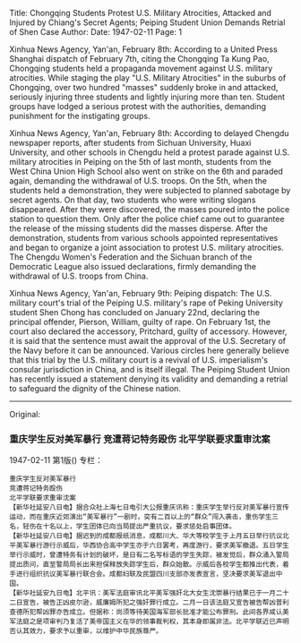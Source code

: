 Title: Chongqing Students Protest U.S. Military Atrocities, Attacked and Injured by Chiang's Secret Agents; Peiping Student Union Demands Retrial of Shen Case
Author:
Date: 1947-02-11
Page: 1

Xinhua News Agency, Yan'an, February 8th: According to a United Press Shanghai dispatch of February 7th, citing the Chongqing Ta Kung Pao, Chongqing students held a propaganda movement against U.S. military atrocities. While staging the play "U.S. Military Atrocities" in the suburbs of Chongqing, over two hundred "masses" suddenly broke in and attacked, seriously injuring three students and lightly injuring more than ten. Student groups have lodged a serious protest with the authorities, demanding punishment for the instigating groups.

Xinhua News Agency, Yan'an, February 8th: According to delayed Chengdu newspaper reports, after students from Sichuan University, Huaxi University, and other schools in Chengdu held a protest parade against U.S. military atrocities in Peiping on the 5th of last month, students from the West China Union High School also went on strike on the 6th and paraded again, demanding the withdrawal of U.S. troops. On the 5th, when the students held a demonstration, they were subjected to planned sabotage by secret agents. On that day, two students who were writing slogans disappeared. After they were discovered, the masses poured into the police station to question them. Only after the police chief came out to guarantee the release of the missing students did the masses disperse. After the demonstration, students from various schools appointed representatives and began to organize a joint association to protest U.S. military atrocities. The Chengdu Women's Federation and the Sichuan branch of the Democratic League also issued declarations, firmly demanding the withdrawal of U.S. troops from China.

Xinhua News Agency, Yan'an, February 9th: Peiping dispatch: The U.S. military court's trial of the Peiping U.S. military's rape of Peking University student Shen Chong has concluded on January 22nd, declaring the principal offender, Pierson, William, guilty of rape. On February 1st, the court also declared the accessory, Pritchard, guilty of accessory. However, it is said that the sentence must await the approval of the U.S. Secretary of the Navy before it can be announced. Various circles here generally believe that this trial by the U.S. military court is a revival of U.S. imperialism's consular jurisdiction in China, and is itself illegal. The Peiping Student Union has recently issued a statement denying its validity and demanding a retrial to safeguard the dignity of the Chinese nation.



<hr /> 

Original: 


### 重庆学生反对美军暴行  竞遭蒋记特务殴伤  北平学联要求重审沈案

1947-02-11
第1版()
专栏：

    重庆学生反对美军暴行
    竞遭蒋记特务殴伤
    北平学联要求重审沈案
    【新华社延安八日电】据合众社上海七日电引大公报重庆讯称：重庆学生举行反对美军暴行宣传运动，而在重庆近郊演出“美军暴行”一剧时，突有二百以上的“群众”闯入袭击，重伤学生三名，轻伤在十名以上，学生团体已向当局提出严重抗议，要求惩处启事团体。
    【新华社延安八日电】据迟到的成都报纸消息，成都川大、华大等校学生于上月五日举行抗议北平美军暴行游行示威后，华西协合高中学生亦于六日罢考，再度游行，要求美军撤退。五日学生举行示威时，曾遭特务有计划的破坏，是日有二名写标语的学生失踪，被发觉后，群众涌入警局提出质问，直至警局局长出来担保释放失踪学生后，群众始散。示威后各校学生都推出代表，着手进行组织抗议美军暴行联合会。成都妇联及民盟四川支部亦发表宣言，坚决要求美军退出中国。
    【新华社延安九日电】北平讯：美军法庭审讯北平美军强奸北大女生沈崇暴行结果已于一月二十二日宣告，被告正凶皮尔逊，威廉姆所犯之强奸罪行成立。二月一日该法庭又宣告被告帮凶普利查德所犯帮凶罪亦告成立。但据称：尚须等待美国海军部长批准才能公布罪刑。此间各界咸认美军法庭之是项审判乃复活了美帝国主义在华的领事裁判权，其本身即属非法。北平学联近已声明否认其效力，要求予以重审，以维护中华民族尊严。
